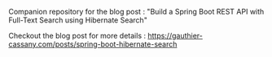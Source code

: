 Companion repository for the blog post : "Build a Spring Boot REST API with Full-Text Search using Hibernate Search"

Checkout the blog post for more details : https://gauthier-cassany.com/posts/spring-boot-hibernate-search
